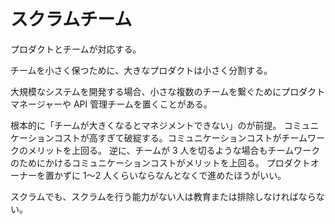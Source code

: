 # スクラムチーム

プロダクトとチームが対応する。

チームを小さく保つために、大きなプロダクトは小さく分割する。

大規模なシステムを開発する場合、小さな複数のチームを繋ぐためにプロダクトマネージャーや API 管理チームを置くことがある。

根本的に「チームが大きくなるとマネジメントできない」のが前提。
コミュニケーションコストが高すぎて破綻する。コミュニケーションコストがチームワークのメリットを上回る。
逆に、チームが 3 人を切るような場合もチームワークのためにかけるコミュニケーションコストがメリットを上回る。
プロダクトオーナーを置かずに 1〜2 人くらいならなんとなくで進めたほうがいい。

スクラムでも、スクラムを行う能力がない人は教育または排除しなければならない。
